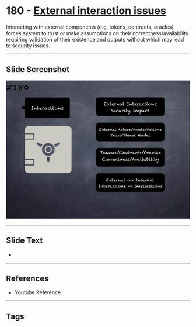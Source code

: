 # 180 - [External interaction issues](External%20interaction%20issues.md)
Interacting with external components (e.g. tokens, contracts, oracles) forces system to trust or make assumptions on their correctness/availability requiring validation of their existence and outputs without which may lead to security issues.
___
## Slide Screenshot
![0180.png](../../images/pitfalls_and_best_practices201/180.png)
___
## Slide Text
- 
___
## References
- Youtube Reference
___
## Tags